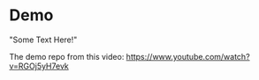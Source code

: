 # Demo
"Some Text Here!"

The demo repo from this video: https://www.youtube.com/watch?v=RGOj5yH7evk
